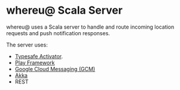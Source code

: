# whereu@ Scala Server
whereu@ uses a Scala server to handle and route incoming location requests and
push notification responses.

The server uses:
- [Typesafe Activator](https://www.typesafe.com/activator/download/).
- [Play Framework](https://www.playframework.com/)
- [Google Cloud Messaging (GCM)](https://developers.google.com/cloud-messaging/)
- [Akka](http://akka.io/)
- REST
